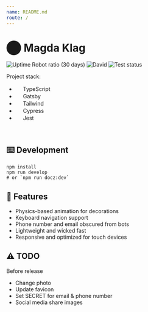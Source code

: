 ```yaml
---
name: README.md
route: /
---
```


# ⬤ Magda Klag

![Uptime Robot ratio (30 days)](https://img.shields.io/uptimerobot/ratio/m786769186-976d1c00d57fc91b71fc6829)
![David](https://img.shields.io/david/Tymek/klg)
![Test status](https://github.com/Tymek/klg/workflows/tests/badge.svg)

Project stack:
  - <img src="https://simpleicons.org/icons/typescript.svg" width=16 height=16/> TypeScript
  - <img src="https://simpleicons.org/icons/gatsby.svg" width=16 height=16/> Gatsby
  - <img src="https://simpleicons.org/icons/tailwindcss.svg" width=16 height=16/> Tailwind
  - <img src="https://simpleicons.org/icons/cypress.svg" width=16 height=16/> Cypress
  - <img src="https://simpleicons.org/icons/jest.svg" width=16 height=16/> Jest
<br/>

## ⌨️ Development

```shell
npm install
npm run develop
# or `npm run docz:dev`
```

## 🍒 Features
  - Physics-based animation for decorations
  - Keyboard navigation support
  - Phone number and email obscured from bots
  - Lightweight and wicked fast
  - Responsive and optimized for touch devices

## ⚠️ TODO
Before release
  - Change photo
  - Update favicon
  - Set SECRET for email & phone number
  - Social media share images
